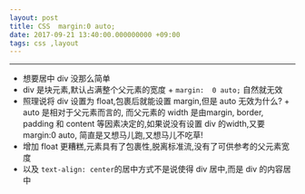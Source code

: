 ```yaml
---
layout: post
title: CSS  margin:0 auto;
date: 2017-09-21 13:40:00.000000000 +09:00
tags: css ,layout
---
```


***
+  想要居中 div 没那么简单
  +  div 是块元素,默认占满整个父元素的宽度
    +  `margin:  0 auto;` 自然就无效
  +  照理说将 div 设置为 float,包裹后就能设置 margin,但是 auto 无效为什么?
    +  auto 是相对于父元素而言的, 而父元素的 width 是由margin, border, padding 和 content 等因素决定的,如果说没有设置 div 的width,又要 margin:0 auto, 简直是又想马儿跑,又想马儿不吃草!
  +  增加 float 更糟糕,元素具有了包裹性,脱离标准流,没有了可供参考的父元素宽度
  + 以及 `text-align: center`的居中方式不是说使得 div 居中,而是 div 的内容居中
